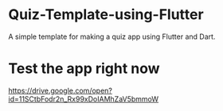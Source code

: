 # Quiz-Template-using-Flutter
A simple template for making a quiz app using Flutter and Dart.
# Test the app right now
https://drive.google.com/open?id=11SCtbFodr2n_Rx99xDoIAMhZaV5bmmoW
